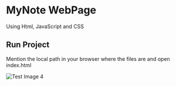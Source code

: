 # MyNote WebPage 
Using Html, JavaScript and CSS

## Run Project
Mention the local path in your browser where the files are and open index.html

![Test Image 4](https://github.com/tograh/testrepository/3DTest.png)
